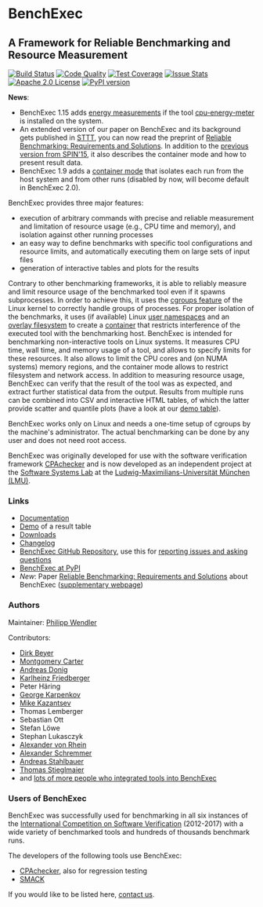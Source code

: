 # BenchExec
## A Framework for Reliable Benchmarking and Resource Measurement

[![Build Status](https://travis-ci.org/sosy-lab/benchexec.svg?branch=master)](https://travis-ci.org/sosy-lab/benchexec)
[![Code Quality](https://api.codacy.com/project/badge/grade/d9926a7a5cb04bcaa8d43caae38a9c36)](https://www.codacy.com/app/PhilippWendler/benchexec)
[![Test Coverage](https://api.codacy.com/project/badge/coverage/d9926a7a5cb04bcaa8d43caae38a9c36)](https://www.codacy.com/app/PhilippWendler/benchexec)
[![Issue Stats](https://img.shields.io/issuestats/p/github/sosy-lab/benchexec.svg)](http://issuestats.com/github/sosy-lab/benchexec)
[![Apache 2.0 License](https://img.shields.io/badge/license-Apache--2-brightgreen.svg)](https://www.apache.org/licenses/LICENSE-2.0)
[![PyPI version](https://img.shields.io/pypi/v/BenchExec.svg)](https://pypi.python.org/pypi/BenchExec)
    
**News**:
- BenchExec 1.15 adds [energy measurements](https://github.com/sosy-lab/benchexec/blob/master/doc/resources.md#energy)
  if the tool [cpu-energy-meter](https://github.com/sosy-lab/cpu-energy-meter) is installed on the system.
- An extended version of our paper on BenchExec and its background gets published in [STTT](http://sttt.cs.uni-dortmund.de/index.html),
  you can now read the preprint of [Reliable Benchmarking: Requirements and Solutions](https://www.sosy-lab.org/~dbeyer/Publications/2017-STTT.Reliable_Benchmarking_Requirements_and_Solutions.pdf).
  In addition to the [previous version from SPIN'15](https://www.sosy-lab.org/~dbeyer/Publications/2015-SPIN.Benchmarking_and_Resource_Measurement.pdf),
  it also describes the container mode and how to present result data.
- BenchExec 1.9 adds a [container mode](https://github.com/sosy-lab/benchexec/blob/master/doc/container.md)
  that isolates each run from the host system and from other runs
  (disabled by now, will become default in BenchExec 2.0).

BenchExec provides three major features:

- execution of arbitrary commands with precise and reliable measurement
  and limitation of resource usage (e.g., CPU time and memory),
  and isolation against other running processes
- an easy way to define benchmarks with specific tool configurations
  and resource limits,
  and automatically executing them on large sets of input files
- generation of interactive tables and plots for the results

Contrary to other benchmarking frameworks,
it is able to reliably measure and limit resource usage
of the benchmarked tool even if it spawns subprocesses.
In order to achieve this,
it uses the [cgroups feature](https://www.kernel.org/doc/Documentation/cgroup-v1/cgroups.txt)
of the Linux kernel to correctly handle groups of processes.
For proper isolation of the benchmarks, it uses (if available)
Linux [user namespaces](http://man7.org/linux/man-pages/man7/namespaces.7.html)
and an [overlay filesystem](https://www.kernel.org/doc/Documentation/filesystems/overlayfs.txt)
to create a [container](https://github.com/sosy-lab/benchexec/blob/master/doc/container.md)
that restricts interference of the executed tool with the benchmarking host.
BenchExec is intended for benchmarking non-interactive tools on Linux systems.
It measures CPU time, wall time, and memory usage of a tool,
and allows to specify limits for these resources.
It also allows to limit the CPU cores and (on NUMA systems) memory regions,
and the container mode allows to restrict filesystem and network access.
In addition to measuring resource usage,
BenchExec can verify that the result of the tool was as expected,
and extract further statistical data from the output.
Results from multiple runs can be combined into CSV and interactive HTML tables,
of which the latter provide scatter and quantile plots
(have a look at our [demo table](https://sosy-lab.github.io/benchexec/example-table/svcomp-simple-cbmc-cpachecker.table.html)).

BenchExec works only on Linux and needs a one-time setup of cgroups by the machine's administrator.
The actual benchmarking can be done by any user and does not need root access.

BenchExec was originally developed for use with the software verification framework
[CPAchecker](https://cpachecker.sosy-lab.org)
and is now developed as an independent project
at the [Software Systems Lab](https://www.sosy-lab.org) at the [Ludwig-Maximilians-Universität München (LMU)](http://www.lmu.de).

### Links

- [Documentation](https://github.com/sosy-lab/benchexec/tree/master/doc/INDEX.md)
- [Demo](https://sosy-lab.github.io/benchexec/example-table/svcomp-simple-cbmc-cpachecker.table.html) of a result table
- [Downloads](https://github.com/sosy-lab/benchexec/releases)
- [Changelog](https://github.com/sosy-lab/benchexec/tree/master/CHANGELOG.md)
- [BenchExec GitHub Repository](https://github.com/sosy-lab/benchexec),
  use this for [reporting issues and asking questions](https://github.com/sosy-lab/benchexec/issues)
- [BenchExec at PyPI](https://pypi.python.org/pypi/BenchExec)
- *New*: Paper [Reliable Benchmarking: Requirements and Solutions](https://www.sosy-lab.org/~dbeyer/Publications/2017-STTT.Reliable_Benchmarking_Requirements_and_Solutions.pdf) about BenchExec ([supplementary webpage](https://www.sosy-lab.org/~dbeyer/benchmarking/))

### Authors
Maintainer: [Philipp Wendler](https://www.philippwendler.de)

Contributors:
- [Dirk Beyer](https://www.sosy-lab.org/~dbeyer)
- [Montgomery Carter](https://github.com/MontyCarter)
- [Andreas Donig](https://github.com/adonig)
- [Karlheinz Friedberger](https://www.sosy-lab.org/people/friedberger)
- Peter Häring
- [George Karpenkov](http://metaworld.me/)
- [Mike Kazantsev](http://fraggod.net/)
- Thomas Lemberger
- Sebastian Ott
- Stefan Löwe
- Stephan Lukasczyk
- [Alexander von Rhein](http://www.infosun.fim.uni-passau.de/se/people-rhein.php)
- [Alexander Schremmer](https://www.xing.com/profile/Alexander_Schremmer)
- [Andreas Stahlbauer](http://stahlbauer.net/)
- [Thomas Stieglmaier](https://stieglmaier.me/)
- and [lots of more people who integrated tools into BenchExec](https://github.com/sosy-lab/benchexec/graphs/contributors)

### Users of BenchExec

BenchExec was successfully used for benchmarking in all six instances
of the [International Competition on Software Verification](https://sv-comp.sosy-lab.org) (2012-2017)
with a wide variety of benchmarked tools and hundreds of thousands benchmark runs.

The developers of the following tools use BenchExec:

- [CPAchecker](https://cpachecker.sosy-lab.org), also for regression testing
- [SMACK](https://github.com/smackers/smack)

If you would like to be listed here, [contact us](https://github.com/sosy-lab/benchexec/issues/new).
